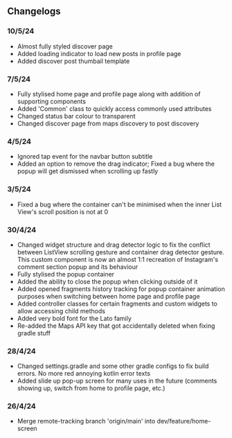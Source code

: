## Changelogs

### 10/5/24

- Almost fully styled discover page
- Added loading indicator to load new posts in profile page
- Added discover post thumbail template

### 7/5/24

- Fully stylised home page and profile page along with addition of supporting components
- Added 'Common' class to quickly access commonly used attributes
- Changed status bar colour to transparent
- Changed discover page from maps discovery to post discovery

### 4/5/24
- Ignored tap event for the navbar button subtitle
- Added an option to remove the drag indicator; Fixed a bug where the popup will get dismissed when scrolling up fastly

### 3/5/24
- Fixed a bug where the container can't be minimised when the inner List View's scroll position is not at 0

### 30/4/24
- Changed widget structure and drag detector logic to fix the conflict between ListView scrolling gesture and container drag detector gesture. This custom component is now an almost 1:1 recreation of Instagram's comment section popup and its behaviour
- Fully stylised the popup container
- Added the ability to close the popup when clicking outside of it
- Added opened fragments history tracking for popup container animation purposes when switching between home page and profile page
- Added controller classes for certain fragments and custom widgets to allow accessing child methods
- Added very bold font for the Lato family
- Re-added the Maps API key that got accidentally deleted when fixing gradle stuff

### 28/4/24
- Changed settings.gradle and some other gradle configs to fix build errors. No more red annoying kotlin error texts
- Added slide up pop-up screen for many uses in the future (comments showing up, switch from home to profile page, etc.)

### 26/4/24
- Merge remote-tracking branch 'origin/main' into dev/feature/home-screen
